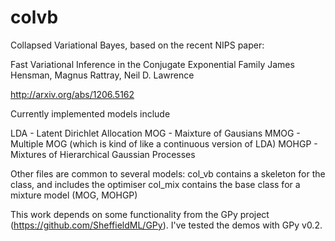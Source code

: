 colvb
=====

Collapsed Variational Bayes, based on the recent NIPS paper:

Fast Variational Inference in the Conjugate Exponential Family
James Hensman, Magnus Rattray, Neil D. Lawrence

http://arxiv.org/abs/1206.5162

Currently implemented models include

LDA - Latent Dirichlet Allocation
MOG - Maixture of Gausians
MMOG - Multiple MOG (which is kind of like a continuous version of LDA)
MOHGP - Mixtures of Hierarchical Gaussian Processes

Other files are common to several models:
col_vb contains a skeleton for the class, and includes the optimiser
col_mix contains the base class for a mixture model (MOG, MOHGP)

This work depends on some functionality from the GPy project (https://github.com/SheffieldML/GPy). I've tested the demos with GPy v0.2.
